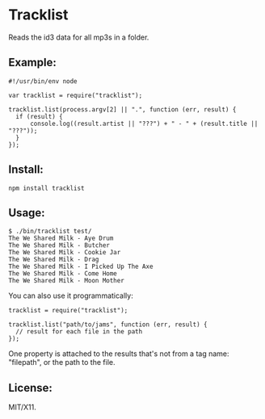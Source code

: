 # Tracklist

Reads the id3 data for all mp3s in a folder.

## Example:

    #!/usr/bin/env node

    var tracklist = require("tracklist");

    tracklist.list(process.argv[2] || ".", function (err, result) {
      if (result) {
          console.log((result.artist || "???") + " - " + (result.title || "???"));
      }
    });

## Install:

    npm install tracklist

## Usage:

    $ ./bin/tracklist test/
    The We Shared Milk - Aye Drum
    The We Shared Milk - Butcher
    The We Shared Milk - Cookie Jar
    The We Shared Milk - Drag
    The We Shared Milk - I Picked Up The Axe
    The We Shared Milk - Come Home
    The We Shared Milk - Moon Mother

You can also use it programmatically:

    tracklist = require("tracklist");

    tracklist.list("path/to/jams", function (err, result) {
      // result for each file in the path
    });

One property is attached to the results that's not from a tag name: "filepath", or the path to the file.

## License:

MIT/X11.
